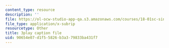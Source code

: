 ```yaml
---
content_type: resource
description: ''
file: https://ol-ocw-studio-app-qa.s3.amazonaws.com/courses/18-01sc-single-variable-calculus-fall-2010/90654e07d1f55826b3a379833ba431f7_Bv9kVDcj7yo.vtt
file_type: application/x-subrip
resourcetype: Other
title: 3play caption file
uid: 90654e07-d1f5-5826-b3a3-79833ba431f7
---
```

